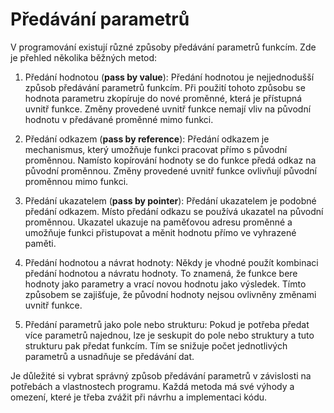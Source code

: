 # Předávání parametrů
V programování existují různé způsoby předávání parametrů funkcím. Zde je přehled několika běžných metod:

1. Předání hodnotou (**pass by value**):
Předání hodnotou je nejjednodušší způsob předávání parametrů funkcím. Při použití tohoto způsobu se hodnota parametru zkopíruje do nové proměnné, která je přístupná uvnitř funkce. Změny provedené uvnitř funkce nemají vliv na původní hodnotu v předávané proměnné mimo funkci.

2. Předání odkazem (**pass by reference**):
Předání odkazem je mechanismus, který umožňuje funkci pracovat přímo s původní proměnnou. Namísto kopírování hodnoty se do funkce předá odkaz na původní proměnnou. Změny provedené uvnitř funkce ovlivňují původní proměnnou mimo funkci.

3. Předání ukazatelem (**pass by pointer**):
Předání ukazatelem je podobné předání odkazem. Místo předání odkazu se používá ukazatel na původní proměnnou. Ukazatel ukazuje na paměťovou adresu proměnné a umožňuje funkci přistupovat a měnit hodnotu přímo ve vyhrazené paměti.

4. Předání hodnotou a návrat hodnoty:
Někdy je vhodné použít kombinaci předání hodnotou a návratu hodnoty. To znamená, že funkce bere hodnoty jako parametry a vrací novou hodnotu jako výsledek. Tímto způsobem se zajišťuje, že původní hodnoty nejsou ovlivněny změnami uvnitř funkce.

5. Předání parametrů jako pole nebo strukturu:
Pokud je potřeba předat více parametrů najednou, lze je seskupit do pole nebo struktury a tuto strukturu pak předat funkcím. Tím se snižuje počet jednotlivých parametrů a usnadňuje se předávání dat.

Je důležité si vybrat správný způsob předávání parametrů v závislosti na potřebách a vlastnostech programu. Každá metoda má své výhody a omezení, které je třeba zvážit při návrhu a implementaci kódu.